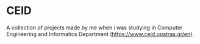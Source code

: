 # CEID

A collection of projects made by me when i was studying in Computer Engineering and Informatics Department (https://www.ceid.upatras.gr/en).
